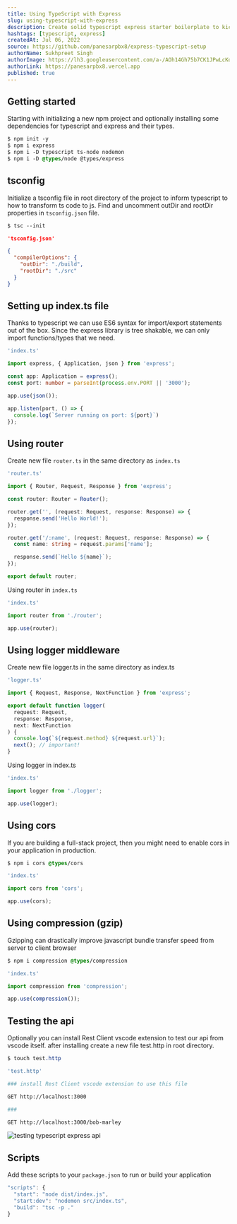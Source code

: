 ```yaml
---
title: Using TypeScript with Express
slug: using-typescript-with-express
description: Create solid typescript express starter boilerplate to kickstart your projects
hashtags: [typescript, express]
createdAt: Jul 06, 2022
source: https://github.com/panesarpbx8/express-typescript-setup
authorName: Sukhpreet Singh
authorImage: https://lh3.googleusercontent.com/a-/AOh14Gh75b7CK1JPwLcKqE8a-zJjwaEVGUreGuWl2nYZbw=s96-c
authorLink: https://panesarpbx8.vercel.app
published: true
---
```


## Getting started

Starting with initializing a new npm project and optionally installing some dependencies for typescript and express and their types.

```css
$ npm init -y
$ npm i express 
$ npm i -D typescript ts-node nodemon
$ npm i -D @types/node @types/express
```

## tsconfig

Initialize a tsconfig file in root directory of the project to inform typescript to how to transform ts code to js. Find and uncomment outDir and rootDir properties in `tsconfig.json` file.

```css
$ tsc --init
```

```json 
'tsconfig.json'

{
  "compilerOptions": {
    "outDir": "./build",
    "rootDir": "./src"
  }
}
```

## Setting up index.ts file

Thanks to typescript we can use ES6 syntax for import/export statements out of the box. Since the express library is tree shakable, we can only import functions/types that we need.

```ts
'index.ts'

import express, { Application, json } from 'express';

const app: Application = express();
const port: number = parseInt(process.env.PORT || '3000');

app.use(json());

app.listen(port, () => { 
  console.log(`Server running on port: ${port}`)
});
```

## Using router
Create new file `router.ts` in the same directory as `index.ts`

```ts
'router.ts'

import { Router, Request, Response } from 'express';

const router: Router = Router();

router.get('', (request: Request, response: Response) => {
  response.send('Hello World!');
});	

router.get('/:name', (request: Request, response: Response) => {
  const name: string = request.params['name'];

  response.send(`Hello ${name}`);
});

export default router;
```

Using router in `index.ts`

```ts
'index.ts'

import router from './router';

app.use(router);
```

## Using logger middleware

Create new file logger.ts in the same directory as index.ts

```ts
'logger.ts'

import { Request, Response, NextFunction } from 'express';

export default function logger(
  request: Request, 
  response: Response, 
  next: NextFunction
) {
  console.log(`${request.method} ${request.url}`);
  next(); // important!
}
```

Using logger in index.ts

```ts
'index.ts'

import logger from './logger';

app.use(logger);
```

## Using cors

If you are building a full-stack project, then you might need to enable cors in your application in production.

```css
$ npm i cors @types/cors
```

```ts
'index.ts'

import cors from 'cors';

app.use(cors);
```

## Using compression (gzip)

Gzipping can drastically improve javascript bundle transfer speed from server to client browser

```css
$ npm i compression @types/compression
```

```ts
'index.ts'

import compression from 'compression';

app.use(compression());
```

## Testing the api

Optionally you can install Rest Client vscode extension to test our api from vscode itself. after installing create a new file test.http in root directory.

```css
$ touch test.http
```

```bash
'test.http'

### install Rest Client vscode extension to use this file 

GET http://localhost:3000

###

GET http://localhost:3000/bob-marley
```

![testing typescript express api](/articles/using-typescript-with-express/img/test.png)

## Scripts

Add these scripts to your `package.json` to run or build your application

```ts
"scripts": {
  "start": "node dist/index.js",
  "start:dev": "nodemon src/index.ts",
  "build": "tsc -p ."
}
```